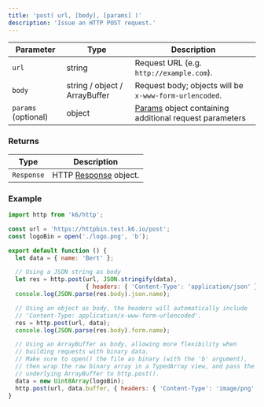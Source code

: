 ```yaml
---
title: 'post( url, [body], [params] )'
description: 'Issue an HTTP POST request.'
---
```


| Parameter           | Type                          | Description                                                                              |
| ------------------- | ----------------------------- | ---------------------------------------------------------------------------------------- |
| `url`               | string                        | Request URL (e.g. `http://example.com`).                                                 |
| `body`              | string / object / ArrayBuffer | Request body; objects will be `x-www-form-urlencoded`.                                   |
| `params` (optional) | object                        | [Params](/javascript-api/k6-http/params) object containing additional request parameters |

### Returns

| Type       | Description                                               |
| ---------- | --------------------------------------------------------- |
| `Response` | HTTP [Response](/javascript-api/k6-http/response) object. |

### Example

<CodeGroup labels={[]}>

```javascript
import http from 'k6/http';

const url = 'https://httpbin.test.k6.io/post';
const logoBin = open('./logo.png', 'b');

export default function () {
  let data = { name: 'Bert' };

  // Using a JSON string as body
  let res = http.post(url, JSON.stringify(data),
                      { headers: { 'Content-Type': 'application/json' } });
  console.log(JSON.parse(res.body).json.name);

  // Using an object as body, the headers will automatically include
  // 'Content-Type: application/x-www-form-urlencoded'.
  res = http.post(url, data);
  console.log(JSON.parse(res.body).form.name);

  // Using an ArrayBuffer as body, allowing more flexibility when
  // building requests with binary data.
  // Make sure to open() the file as binary (with the 'b' argument),
  // then wrap the raw binary array in a TypedArray view, and pass the
  // underlying ArrayBuffer to http.post().
  data = new Uint8Array(logoBin);
  http.post(url, data.buffer, { headers: { 'Content-Type': 'image/png' }});
}
```

</CodeGroup>
